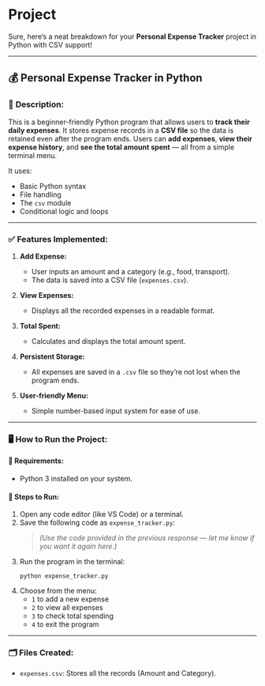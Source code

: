 # Project
Sure, here’s a neat breakdown for your **Personal Expense Tracker** project in Python with CSV support!

---

## 💰 Personal Expense Tracker in Python

### 📝 **Description:**
This is a beginner-friendly Python program that allows users to **track their daily expenses**. It stores expense records in a **CSV file** so the data is retained even after the program ends. Users can **add expenses**, **view their expense history**, and **see the total amount spent** — all from a simple terminal menu.

It uses:
- Basic Python syntax
- File handling
- The `csv` module
- Conditional logic and loops

---

### ✅ **Features Implemented:**
1. **Add Expense:**
   - User inputs an amount and a category (e.g., food, transport).
   - The data is saved into a CSV file (`expenses.csv`).

2. **View Expenses:**
   - Displays all the recorded expenses in a readable format.

3. **Total Spent:**
   - Calculates and displays the total amount spent.

4. **Persistent Storage:**
   - All expenses are saved in a `.csv` file so they’re not lost when the program ends.

5. **User-friendly Menu:**
   - Simple number-based input system for ease of use.

---

### 🖥️ **How to Run the Project:**

#### 🔧 Requirements:
- Python 3 installed on your system.

#### 🚀 Steps to Run:
1. Open any code editor (like VS Code) or a terminal.
2. Save the following code as `expense_tracker.py`:
   > *(Use the code provided in the previous response — let me know if you want it again here.)*
3. Run the program in the terminal:
   ```
   python expense_tracker.py
   ```
4. Choose from the menu:
   - `1` to add a new expense
   - `2` to view all expenses
   - `3` to check total spending
   - `4` to exit the program

---

### 🗂️ Files Created:
- `expenses.csv`: Stores all the records (Amount and Category).
